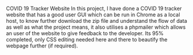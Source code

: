 COVID 19 Tracker Website
In this project, I have done a COVID 19 tracker website that has a good user GUI which can be run in Chrome as a local host, to know further download the zip file and
understand the flow of data as well as what the project means, it also utilises a phpmailer which allows an user of the website to give feedback to the developer.
Its 95% completed, only CSS editing needed here and there to beautify the webpage further (if required).

